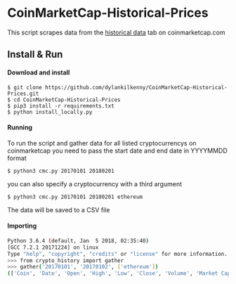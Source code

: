 # CoinMarketCap-Historical-Prices
This script scrapes data from the [historical data](https://coinmarketcap.com/currencies/ethereum/historical-data/) tab on coinmarketcap.com

## Install & Run

#### Download and install   
```
$ git clone https://github.com/dylankilkenny/CoinMarketCap-Historical-Prices.git
$ cd CoinMarketCap-Historical-Prices
$ pip3 install -r requirements.txt
$ python install_locally.py 
```

#### Running
To run the script and gather data for all listed cryptocurrencys on coinmarketcap you need to pass the start date and end date in YYYYMMDD format

```    
$ python3 cmc.py 20170101 20180201
``` 
you can also specify a cryptocurrency with a third argument

```    
$ python3 cmc.py 20170101 20180201 ethereum
``` 
The data will be saved to a CSV file

#### Importing

```bash
Python 3.6.4 (default, Jan  5 2018, 02:35:40)
[GCC 7.2.1 20171224] on linux
Type "help", "copyright", "credits" or "license" for more information.
>>> from crypto_history import gather
>>> gather('20170101', '20170102', ['ethereum'])
(['Coin', 'Date', 'Open', 'High', 'Low', 'Close', 'Volume', 'Market Cap'], [[], ['ethereum', 'Jan 02, 2017', '8.17', '8.44', '8.05', '8.38', '14,579,600', '714,900,000'], ['ethereum', 'Jan 01, 2017', '7.98', '8.47', '7.98', '8.17', '14,731,700', '698,149,000']])
```


